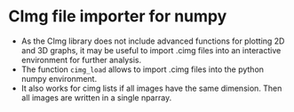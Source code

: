 # CImg file importer for numpy

- As the CImg library does not include advanced functions for plotting 2D and 3D graphs, it may be useful to import .cimg files into an interactive environment for further analysis. 
- The function `cimg_load` allows to import .cimg files into the python numpy environment. 
- It also works for cimg lists if all images have the same dimension. Then all images are written in a single nparray.
